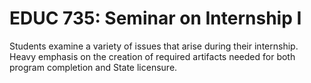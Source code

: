 # EDUC 735: Seminar on Internship I

Students examine a variety of issues that arise during their internship. Heavy emphasis on the creation of required artifacts needed for both program completion and State licensure.